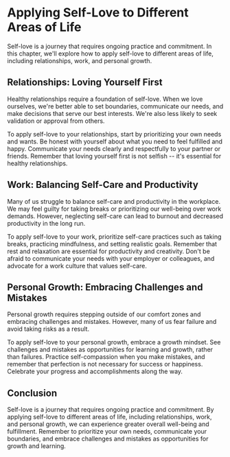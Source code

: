 # Applying Self-Love to Different Areas of Life

Self-love is a journey that requires ongoing practice and commitment. In this chapter, we'll explore how to apply self-love to different areas of life, including relationships, work, and personal growth.

Relationships: Loving Yourself First
------------------------------------

Healthy relationships require a foundation of self-love. When we love ourselves, we're better able to set boundaries, communicate our needs, and make decisions that serve our best interests. We're also less likely to seek validation or approval from others.

To apply self-love to your relationships, start by prioritizing your own needs and wants. Be honest with yourself about what you need to feel fulfilled and happy. Communicate your needs clearly and respectfully to your partner or friends. Remember that loving yourself first is not selfish -- it's essential for healthy relationships.

Work: Balancing Self-Care and Productivity
------------------------------------------

Many of us struggle to balance self-care and productivity in the workplace. We may feel guilty for taking breaks or prioritizing our well-being over work demands. However, neglecting self-care can lead to burnout and decreased productivity in the long run.

To apply self-love to your work, prioritize self-care practices such as taking breaks, practicing mindfulness, and setting realistic goals. Remember that rest and relaxation are essential for productivity and creativity. Don't be afraid to communicate your needs with your employer or colleagues, and advocate for a work culture that values self-care.

Personal Growth: Embracing Challenges and Mistakes
--------------------------------------------------

Personal growth requires stepping outside of our comfort zones and embracing challenges and mistakes. However, many of us fear failure and avoid taking risks as a result.

To apply self-love to your personal growth, embrace a growth mindset. See challenges and mistakes as opportunities for learning and growth, rather than failures. Practice self-compassion when you make mistakes, and remember that perfection is not necessary for success or happiness. Celebrate your progress and accomplishments along the way.

Conclusion
----------

Self-love is a journey that requires ongoing practice and commitment. By applying self-love to different areas of life, including relationships, work, and personal growth, we can experience greater overall well-being and fulfillment. Remember to prioritize your own needs, communicate your boundaries, and embrace challenges and mistakes as opportunities for growth and learning.
